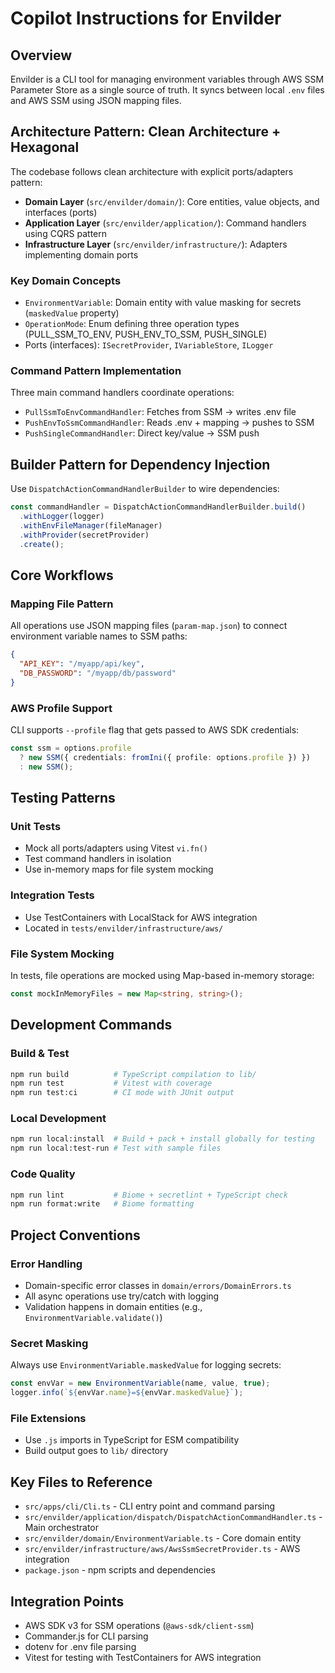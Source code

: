 # Copilot Instructions for Envilder

## Overview

Envilder is a CLI tool for managing environment variables through AWS SSM Parameter Store as a single
source of truth. It syncs between local `.env` files and AWS SSM using JSON mapping files.

## Architecture Pattern: Clean Architecture + Hexagonal

The codebase follows clean architecture with explicit ports/adapters pattern:

- **Domain Layer** (`src/envilder/domain/`): Core entities, value objects, and interfaces (ports)
- **Application Layer** (`src/envilder/application/`): Command handlers using CQRS pattern
- **Infrastructure Layer** (`src/envilder/infrastructure/`): Adapters implementing domain ports

### Key Domain Concepts

- `EnvironmentVariable`: Domain entity with value masking for secrets (`maskedValue` property)
- `OperationMode`: Enum defining three operation types (PULL_SSM_TO_ENV, PUSH_ENV_TO_SSM, PUSH_SINGLE)
- Ports (interfaces): `ISecretProvider`, `IVariableStore`, `ILogger`

### Command Pattern Implementation

Three main command handlers coordinate operations:

- `PullSsmToEnvCommandHandler`: Fetches from SSM → writes .env file
- `PushEnvToSsmCommandHandler`: Reads .env + mapping → pushes to SSM
- `PushSingleCommandHandler`: Direct key/value → SSM push

## Builder Pattern for Dependency Injection

Use `DispatchActionCommandHandlerBuilder` to wire dependencies:

```typescript
const commandHandler = DispatchActionCommandHandlerBuilder.build()
  .withLogger(logger)
  .withEnvFileManager(fileManager)
  .withProvider(secretProvider)
  .create();
```

## Core Workflows

### Mapping File Pattern

All operations use JSON mapping files (`param-map.json`) to connect environment variable names to SSM paths:

```json
{
  "API_KEY": "/myapp/api/key",
  "DB_PASSWORD": "/myapp/db/password"
}
```

### AWS Profile Support

CLI supports `--profile` flag that gets passed to AWS SDK credentials:

```typescript
const ssm = options.profile
  ? new SSM({ credentials: fromIni({ profile: options.profile }) })
  : new SSM();
```

## Testing Patterns

### Unit Tests

- Mock all ports/adapters using Vitest `vi.fn()`
- Test command handlers in isolation
- Use in-memory maps for file system mocking

### Integration Tests

- Use TestContainers with LocalStack for AWS integration
- Located in `tests/envilder/infrastructure/aws/`

### File System Mocking

In tests, file operations are mocked using Map-based in-memory storage:

```typescript
const mockInMemoryFiles = new Map<string, string>();
```

## Development Commands

### Build & Test

```bash
npm run build          # TypeScript compilation to lib/
npm run test           # Vitest with coverage
npm run test:ci        # CI mode with JUnit output
```

### Local Development

```bash
npm run local:install  # Build + pack + install globally for testing
npm run local:test-run # Test with sample files
```

### Code Quality

```bash
npm run lint           # Biome + secretlint + TypeScript check
npm run format:write   # Biome formatting
```

## Project Conventions

### Error Handling

- Domain-specific error classes in `domain/errors/DomainErrors.ts`
- All async operations use try/catch with logging
- Validation happens in domain entities (e.g., `EnvironmentVariable.validate()`)

### Secret Masking

Always use `EnvironmentVariable.maskedValue` for logging secrets:

```typescript
const envVar = new EnvironmentVariable(name, value, true);
logger.info(`${envVar.name}=${envVar.maskedValue}`);
```

### File Extensions

- Use `.js` imports in TypeScript for ESM compatibility
- Build output goes to `lib/` directory

## Key Files to Reference

- `src/apps/cli/Cli.ts` - CLI entry point and command parsing
- `src/envilder/application/dispatch/DispatchActionCommandHandler.ts` - Main orchestrator
- `src/envilder/domain/EnvironmentVariable.ts` - Core domain entity
- `src/envilder/infrastructure/aws/AwsSsmSecretProvider.ts` - AWS integration
- `package.json` - npm scripts and dependencies

## Integration Points

- AWS SDK v3 for SSM operations (`@aws-sdk/client-ssm`)
- Commander.js for CLI parsing
- dotenv for .env file parsing
- Vitest for testing with TestContainers for AWS integration
